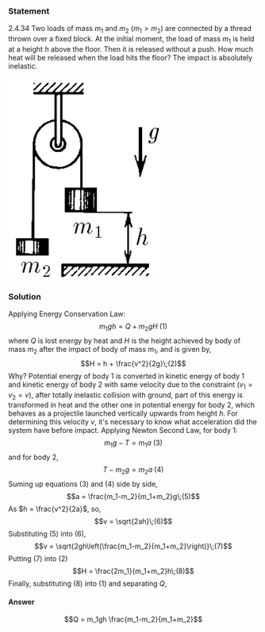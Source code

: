 ###  Statement 

$2.4.34$ Two loads of mass $m_1$ and $m_2$ ($m_1 > m_2$) are connected by a thread thrown over a fixed block. At the initial moment, the load of mass $m_1$ is held at a height $h$ above the floor. Then it is released without a push. How much heat will be released when the load hits the floor? The impact is absolutely inelastic. 

![ For problem $2.4.34$ |310x405, 25%](../../img/2.4.34/statement.png)

### Solution

Applying Energy Conservation Law: $$m_1 g h = Q + m_2 g H\;(1)$$ where $Q$ is lost energy by heat and $H$ is the height achieved by body of mass $m_2$ after the impact of body of mass $m_1$, and is given by, $$H = h + \frac{v^2}{2g}\;(2)$$ Why? Potential energy of body 1 is converted in kinetic energy of body 1 and kinetic energy of body 2 with same velocity due to the constraint ($v_1=v_2=v$), after totally inelastic collision with ground, part of this energy is transformed in heat and the other one in potential energy for body 2, which behaves as a projectile launched vertically upwards from height $h$. For determining this velocity $v$, it's necessary to know what acceleration did the system have before impact. Applying Newton Second Law, for body 1: $$m_1 g - T = m_1 a \;(3)$$ and for body 2, $$T - m_2 g = m_2 a\;(4)$$ Suming up equations (3) and (4) side by side, $$a = \frac{m_1-m_2}{m_1+m_2}g\;(5)$$ As $h = \frac{v^2}{2a}$, so, $$v = \sqrt{2ah}\;(6)$$ Substituting (5) into (6), $$v = \sqrt{2gh\left(\frac{m_1-m_2}{m_1+m_2}\right)}\;(7)$$ Putting (7) into (2) $$H = \frac{2m_1}{m_1+m_2}h\;(8)$$ Finally, substituting (8) into (1) and separating $Q$, 

#### Answer

$$Q = m_1gh \frac{m_1-m_2}{m_1+m_2}$$ 

